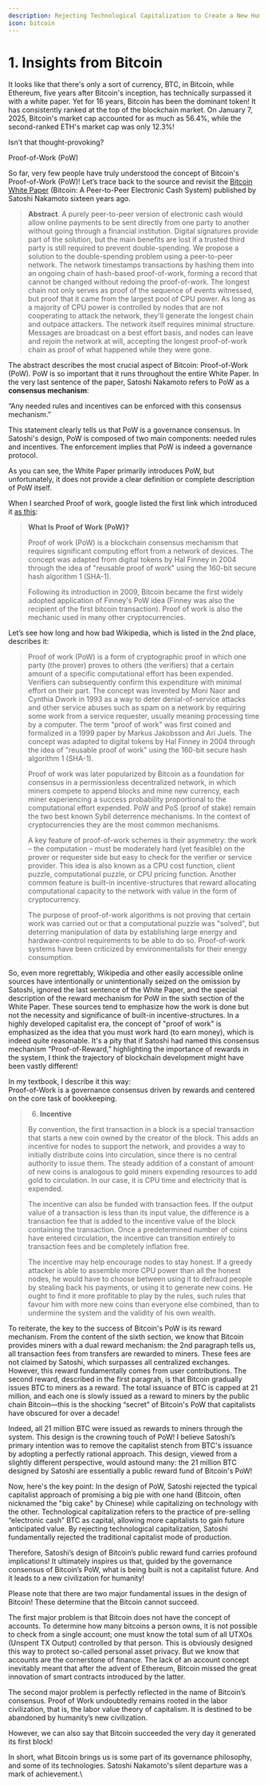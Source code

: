 ```yaml
---
description: Rejecting Technological Capitalization to Create a New Human Civilization
icon: bitcoin
---
```


# 1. Insights from Bitcoin

It looks like that there's only a sort of currency, BTC, in Bitcoin, while Ethereum, five years after Bitcoin's inception, has technically surpassed it with a white paper. Yet for 16 years, Bitcoin has been the dominant token! It has consistently ranked at the top of the blockchain market. On January 7, 2025, Bitcoin's market cap accounted for as much as 56.4%, while the second-ranked ETH's market cap was only 12.3%!&#x20;

Isn't that thought-provoking?



Proof-of-Work (PoW)

So far, very few people have truly understood the concept of Bitcoin's Proof-of-Work (PoW)! Let’s trace back to the source and revisit the [Bitcoin White Paper](https://bitcoin.org/bitcoin.pdf) (Bitcoin: A Peer-to-Peer Electronic Cash System) published by Satoshi Nakamoto sixteen years ago.

> **Abstract**.  A purely peer-to-peer version of electronic cash would allow online payments to be sent directly from one party to another without going through a financial institution. Digital signatures provide part of the solution, but the main benefits are lost if a trusted third party is still required to prevent double-spending. We propose a solution to the double-spending problem using a peer-to-peer network. The network timestamps transactions by hashing them into an ongoing chain of hash-based proof-of-work, forming a record that cannot be changed without redoing the proof-of-work. The longest chain not only serves as proof of the sequence of events witnessed, but proof that it came from the largest pool of CPU power. As long as a majority of CPU power is controlled by nodes that are not cooperating to attack the network, they'll generate the longest chain and outpace attackers. The network itself requires minimal structure. Messages are broadcast on a best effort basis, and nodes can leave and rejoin the network at will, accepting the longest proof-of-work chain as proof of what happened while they were gone.

The abstract describes the most crucial aspect of Bitcoin: Proof-of-Work (PoW). PoW is so important that it runs throughout the entire White Paper. In the very last sentence of the paper, Satoshi Nakamoto refers to PoW as a **consensus mechanism**:

“Any needed rules and incentives can be enforced with this consensus mechanism.”

This statement clearly tells us that PoW is a governance consensus. In Satoshi's design, PoW is composed of two main components: needed rules and incentives. The enforcement implies that PoW is indeed a governance protocol.

As you can see, the White Paper primarily introduces PoW, but unfortunately, it does not provide a clear definition or complete description of PoW itself.

When I searched Proof of work, google listed the first link which introduced it [as this](https://www.investopedia.com/terms/p/proof-work.asp):

> **What Is Proof of Work (PoW)?**&#x20;
>
> Proof of work (PoW) is a blockchain consensus mechanism that requires significant computing effort from a network of devices. The concept was adapted from digital tokens by Hal Finney in 2004 through the idea of "reusable proof of work" using the 160-bit secure hash algorithm 1 (SHA-1).
>
> Following its introduction in 2009, Bitcoin became the first widely adopted application of Finney's PoW idea (Finney was also the recipient of the first bitcoin transaction). Proof of work is also the mechanic used in many other cryptocurrencies.

Let’s see how long and how bad Wikipedia, which is listed in the 2nd place, describes it:

> Proof of work (PoW) is a form of cryptographic proof in which one party (the prover) proves to others (the verifiers) that a certain amount of a specific computational effort has been expended. Verifiers can subsequently confirm this expenditure with minimal effort on their part. The concept was invented by Moni Naor and Cynthia Dwork in 1993 as a way to deter denial-of-service attacks and other service abuses such as spam on a network by requiring some work from a service requester, usually meaning processing time by a computer. The term "proof of work" was first coined and formalized in a 1999 paper by Markus Jakobsson and Ari Juels. The concept was adapted to digital tokens by Hal Finney in 2004 through the idea of "reusable proof of work" using the 160-bit secure hash algorithm 1 (SHA-1).
>
> Proof of work was later popularized by Bitcoin as a foundation for consensus in a permissionless decentralized network, in which miners compete to append blocks and mine new currency, each miner experiencing a success probability proportional to the computational effort expended. PoW and PoS (proof of stake) remain the two best known Sybil deterrence mechanisms. In the context of cryptocurrencies they are the most common mechanisms.
>
> A key feature of proof-of-work schemes is their asymmetry: the work – the computation – must be moderately hard (yet feasible) on the prover or requester side but easy to check for the verifier or service provider. This idea is also known as a CPU cost function, client puzzle, computational puzzle, or CPU pricing function. Another common feature is built-in incentive-structures that reward allocating computational capacity to the network with value in the form of cryptocurrency.
>
> The purpose of proof-of-work algorithms is not proving that certain work was carried out or that a computational puzzle was "solved", but deterring manipulation of data by establishing large energy and hardware-control requirements to be able to do so. Proof-of-work systems have been criticized by environmentalists for their energy consumption.

So, even more regrettably, Wikipedia and other easily accessible online sources have intentionally or unintentionally seized on the omission by Satoshi, ignored the last sentence of the White Paper, and the special description of the reward mechanism for PoW in the sixth section of the White Paper. These sources tend to emphasize how the work is done but not the necessity and significance of built-in incentive-structures. In a highly developed capitalist era, the concept of "proof of work" is emphasized as the idea that you must work hard (to earn money), which is indeed quite reasonable. It's a pity that if Satoshi had named this consensus mechanism “Proof-of-Reward,” highlighting the importance of rewards in the system, I think the trajectory of blockchain development might have been vastly different!

In my textbook, I describe it this way:\
Proof-of-Work is a governance consensus driven by rewards and centered on the core task of bookkeeping.

> 6. **Incentive**
>
> By convention, the first transaction in a block is a special transaction that starts a new coin owned by the creator of the block. This adds an incentive for nodes to support the network, and provides a way to initially distribute coins into circulation, since there is no central authority to issue them. The steady addition of a constant of amount of new coins is analogous to gold miners expending resources to add gold to circulation. In our case, it is CPU time and electricity that is expended.&#x20;
>
> The incentive can also be funded with transaction fees. If the output value of a transaction is less than its input value, the difference is a transaction fee that is added to the incentive value of the block containing the transaction. Once a predetermined number of coins have entered circulation, the incentive can transition entirely to transaction fees and be completely inflation free.&#x20;
>
> The incentive may help encourage nodes to stay honest. If a greedy attacker is able to assemble more CPU power than all the honest nodes, he would have to choose between using it to defraud people by stealing back his payments, or using it to generate new coins. He ought to find it more profitable to play by the rules, such rules that favour him with more new coins than everyone else combined, than to undermine the system and the validity of his own wealth.

To reiterate, the key to the success of Bitcoin's PoW is its reward mechanism. From the content of the sixth section, we know that Bitcoin provides miners with a dual reward mechanism: the 2nd paragraph tells us, all transaction fees from transfers are rewarded to miners. These fees are not claimed by Satoshi, which surpasses all centralized exchanges. However, this reward fundamentally comes from user contributions. The second reward, described in the first paragrah, is that Bitcoin gradually issues BTC to miners as a reward. The total issuance of BTC is capped at 21 million, and each one is slowly issued as a reward to miners by the public chain Bitcoin—this is the shocking “secret” of Bitcoin's PoW that capitalists have obscured for over a decade!

Indeed, all 21 million BTC were issued as rewards to miners through the system. This design is the crowning touch of PoW! I believe Satoshi’s primary intention was to remove the capitalist stench from BTC's issuance by adopting a perfectly rational approach. This design, viewed from a slightly different perspective, would astound many: the 21 million BTC designed by Satoshi are essentially a public reward fund of Bitcoin's PoW!

Now, here's the key point: In the design of PoW, Satoshi rejected the typical capitalist approach of promising a big pie with one hand (Bitcoin, often nicknamed the "big cake" by Chinese) while capitalizing on technology with the other. Technological capitalization refers to the practice of pre-selling “electronic cash” BTC as capital, allowing more capitalists to gain future anticipated value. By rejecting technological capitalization, Satoshi fundamentally rejected the traditional capitalist mode of production.

Therefore, Satoshi’s design of Bitcoin’s public reward fund carries profound implications! It ultimately inspires us that, guided by the governance consensus of Bitcoin’s PoW, what is being built is not a capitalist future. And it leads to a new civilization for humanity!

Please note that there are two major fundamental issues in the design of Bitcoin! These determine that the Bitcoin cannot succeed.

The first major problem is that Bitcoin does not have the concept of accounts. To determine how many bitcoins a person owns, it is not possible to check from a single account; one must know the total sum of all UTXOs (Unspent TX Output) controlled by that person. This is obviously designed this way to protect so-called personal asset privacy. But we know that accounts are the cornerstone of finance. The lack of an account concept inevitably meant that after the advent of Ethereum, Bitcoin missed the great innovation of smart contracts introduced by the latter.

The second major problem is perfectly reflected in the name of Bitcoin’s consensus. Proof of Work undoubtedly remains rooted in the labor civilization, that is, the labor value theory of capitalism. It is destined to be abandoned by humanity’s new civilization.

However, we can also say that Bitcoin succeeded the very day it generated its first block!

In short, what Bitcoin brings us is some part of its governance philosophy, and some of its technologies. Satoshi Nakamoto's silent departure was a mark of achievement.\
